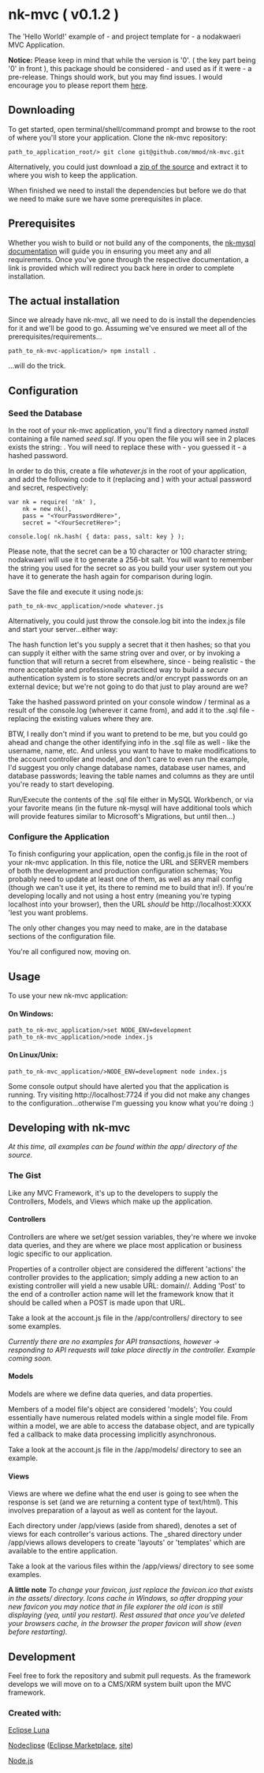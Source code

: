 # nk-mvc ( v0.1.2 )

The 'Hello World!' example of - and project template for - a nodakwaeri MVC Application.

<b>Notice:</b>
Please keep in mind that while the version is '0'.<anything> ( the key part being '0' in front ), this package should be considered - and used as if it were - a pre-release.  Things should work, but you may find issues.  I would encourage you to please report them [here](https://github.com/mmod/nk-mvc/issues).


## Downloading

To get started, open terminal/shell/command prompt and browse to the root of where you'll store your application.  Clone the nk-mvc repository:

```
path_to_application_root/> git clone git@github.com/mmod/nk-mvc.git
```

Alternatively, you could just download a [zip of the source](https://github.com/mmod/nk-mvc/archive/master.zip) and extract it to where you wish to keep the application. 

When finished we need to install the dependencies but before we do that we need to make sure we have some prerequisites in place. 


## Prerequisites

Whether you wish to build or not build any of the components, the [nk-mysql documentation](http://github.com/mmod/nodamysql) will guide you in ensuring you meet any and all requirements.  Once you've gone through the respective documentation, a link is provided which will redirect you back here in order to complete installation.


## The actual installation

Since we already have nk-mvc, all we need to do is install the dependencies for it and we'll be good to go.  Assuming we've ensured we meet all of the prerequisites/requirements...

```
path_to_nk-mvc-application/> npm install .
```

...will do the trick.


## Configuration

### Seed the Database

In the root of your nk-mvc application, you'll find a directory named <i>install</i> containing a file named <i>seed.sql</i>.  If you open the file you will see in 2 places exists the string: <b><ReplaceWithAHashedPassword></b>.  You will need to replace these with - you guessed it - a hashed password.

In order to do this, create a file <i>whatever.js</i> in the root of your application, and add the following code to it (replacing <YourPasswordHere> and <YourSecretHere>) with your actual password and secret, respectively:

```node
var nk = require( 'nk' ),
    nk = new nk(),
    pass = "<YourPasswordHere>",
    secret = "<YourSecretHere>";
    
console.log( nk.hash( { data: pass, salt: key } );
```


Please note, that the secret can be a 10 character or 100 character string; nodakwaeri will use it to generate a 256-bit salt. You will want to remember the string you used for the secret so as you build your user system out you have it to generate the hash again for comparison during login.

Save the file and execute it using node.js:

```node
path_to_nk-mvc_application/>node whatever.js
```  

Alternatively, you could just throw the console.log bit into the index.js file and start your server...either way:

The hash function let's you supply a secret that it then hashes; so that you can supply it either with the same string over and over, or by invoking a function that will return a secret from elsewhere, since - being realistic - the more acceptable and professionally practiced way to build a <i>secure</i> authentication system is to store secrets and/or encrypt passwords on an external device; but we're not going to do that just to play around are we?  

Take the hashed password printed on your console window / terminal as a result of the console.log (wherever it came from), and add it to the .sql file - replacing the existing <ReplaceWithHashedPassword> values where they are.

BTW, I really don't mind if you want to pretend to be me, but you could go ahead and change the other identifying info in the .sql file as well - like the username, name, etc.  And unless you want to have to make modifications to the account controller and model, and don't care to even run the example, I'd suggest you only change database names, database user names, and database passwords; leaving the table names and columns as they are until you're ready to start developing.

Run/Execute the contents of the .sql file either in MySQL Workbench, or via your favorite means (in the future nk-mysql will have additional tools which will provide features similar to Microsoft's Migrations, but until then...)

### Configure the Application

To finish configuring your application, open the config.js file in the root of your nk-mvc application.  In this file, notice the URL and SERVER members of both the development and production configuration schemas; You probably need to update at least one of them, as well as any mail config (though we can't use it yet, its there to remind me to build that in!).  If you're developing locally and not using a host entry (meaning you're typing localhost into your browser), then the URL <i>should</i> be http://localhost:XXXX 'lest you want problems.

The only other changes you may need to make, are in the database sections of the configuration file.  

You're all configured now, moving on.


## Usage

To use your new nk-mvc application:

#### On Windows:

```node
path_to_nk-mvc_application/>set NODE_ENV=development
path_to_nk-mvc_application/>node index.js
```

#### On Linux/Unix:

```node
path_to_nk-mvc_application/>NODE_ENV=development node index.js
```


Some console output should have alerted you that the application is running.  Try visiting http://localhost:7724 if you did not make any changes to the configuration...otherwise I'm guessing you know what you're doing :)


## Developing with nk-mvc

<i>At this time, all examples can be found within the app/ directory of the source.</i>

### The Gist

Like any MVC Framework, it's up to the developers to supply the Controllers, Models, and Views which make up the application.

#### Controllers 

Controllers are where we set/get session variables, they're where we invoke data queries, and they are where we place most application or business logic specific to our application. 

Properties of a controller object are considered the different 'actions' the controller provides to the application; simply adding a new action to an existing controller will yield a new usable URL:  domain/<controller>/<action>.  Adding 'Post' to the end of a controller action name will let the framework know that it should be called when a POST is made upon that URL.

Take a look at the account.js file in the /app/controllers/ directory to see some examples.


<i>Currently there are no examples for API transactions, however -> responding to API requests will take place directly in the controller.  Example coming soon.</i>

#### Models

Models are where we define data queries, and data properties.

Members of a model file's object are considered 'models'; You could essentially have numerous related models within a single model file.  From within a model, we are able to access the database object, and are typically fed a callback to make data processing implicitly asynchronous.

Take a look at the account.js file in the /app/models/ directory to see an example.

#### Views

Views are where we define what the end user is going to see when the response is set (and we are returning a content type of text/html).  This involves preparation of a layout as well as content for the layout.

Each directory under /app/views (aside from shared), denotes a set of views for each controller's various actions.  The _shared directory under /app/views allows developers to create 'layouts' or 'templates' which are available to the entire application.  

Take a look at the various files within the /app/views/ directory to see some examples.

<b>A little note</b>
<i>To change your favicon, just replace the favicon.ico that exists in the assets/ directory.  Icons cache in Windows, so after dropping your new favicon you may notice that in file explorer the old icon is still displaying (yea, until you restart).  Rest assured that once you've deleted your browsers cache, in the browser the proper favicon will show (even before restarting).</i>  


## Development

Feel free to fork the repository and submit pull requests.  As the framework develops we will move on to a CMS/XRM system built upon the MVC framework.


### Created with:

[Eclipse Luna](https://www.eclipse.org/downloads/)

[Nodeclipse](https://github.com/Nodeclipse/nodeclipse-1)
 ([Eclipse Marketplace](http://marketplace.eclipse.org/content/nodeclipse), [site](http://www.nodeclipse.org))

[Node.js](http://nodejs.org)
